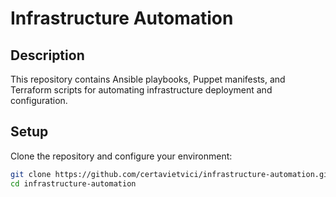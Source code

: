 # Infrastructure Automation

## Description
This repository contains Ansible playbooks, Puppet manifests, and Terraform scripts for automating infrastructure deployment and configuration.

## Setup
Clone the repository and configure your environment:
```bash
git clone https://github.com/certavietvici/infrastructure-automation.git
cd infrastructure-automation
